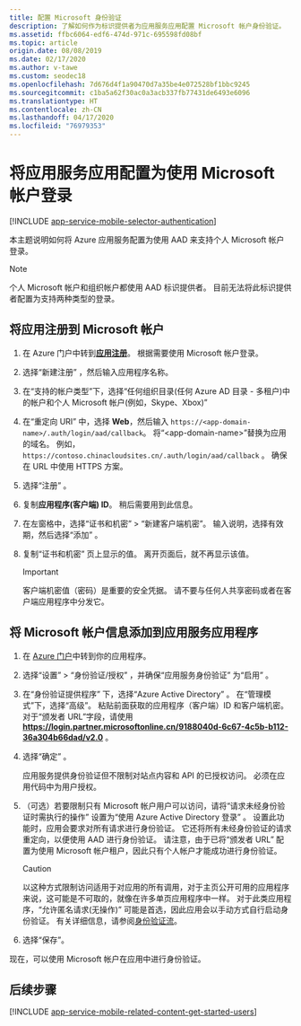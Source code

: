 ```yaml
---
title: 配置 Microsoft 身份验证
description: 了解如何作为标识提供者为应用服务应用配置 Microsoft 帐户身份验证。
ms.assetid: ffbc6064-edf6-474d-971c-695598fd08bf
ms.topic: article
origin.date: 08/08/2019
ms.date: 02/17/2020
ms.author: v-tawe
ms.custom: seodec18
ms.openlocfilehash: 7d676d4f1a90470d7a35be4e072528bf1bbc9245
ms.sourcegitcommit: c1ba5a62f30ac0a3acb337fb77431de6493e6096
ms.translationtype: HT
ms.contentlocale: zh-CN
ms.lasthandoff: 04/17/2020
ms.locfileid: "76979353"
---
```

# <a name="configure-your-app-service-app-to-use-microsoft-account-login"></a>将应用服务应用配置为使用 Microsoft 帐户登录

[!INCLUDE [app-service-mobile-selector-authentication](../../includes/app-service-mobile-selector-authentication.md)]

本主题说明如何将 Azure 应用服务配置为使用 AAD 来支持个人 Microsoft 帐户登录。

> [!NOTE]
> 个人 Microsoft 帐户和组织帐户都使用 AAD 标识提供者。 目前无法将此标识提供者配置为支持两种类型的登录。

## <a name="register-your-app-with-microsoft-account"></a><a name="register-microsoft-account"> </a>将应用注册到 Microsoft 帐户

1. 在 Azure 门户中转到[**应用注册**](https://portal.azure.cn/#blade/Microsoft_AAD_RegisteredApps/ApplicationsListBlade)。 根据需要使用 Microsoft 帐户登录。
1. 选择“新建注册”  ，然后输入应用程序名称。
1. 在“支持的帐户类型”下，选择“任何组织目录(任何 Azure AD 目录 - 多租户)中的帐户和个人 Microsoft 帐户(例如，Skype、Xbox)”  
1. 在“重定向 URI”  中，选择 **Web**，然后输入 `https://<app-domain-name>/.auth/login/aad/callback`。 将“\<app-domain-name>”替换为应用的域名。  例如，`https://contoso.chinacloudsites.cn/.auth/login/aad/callback` 。 确保在 URL 中使用 HTTPS 方案。

1. 选择“注册”  。
1. 复制**应用程序(客户端) ID**。 稍后需要用到此信息。
1. 在左窗格中，选择“证书和机密”   >   “新建客户端机密”。 输入说明，选择有效期，然后选择“添加”  。
1. 复制“证书和机密”  页上显示的值。 离开页面后，就不再显示该值。

    > [!IMPORTANT]
    > 客户端机密值（密码）是重要的安全凭据。 请不要与任何人共享密码或者在客户端应用程序中分发它。

## <a name="add-microsoft-account-information-to-your-app-service-application"></a><a name="secrets"> </a>将 Microsoft 帐户信息添加到应用服务应用程序

1. 在 [Azure 门户]中转到你的应用程序。
1. 选择“设置”   > “身份验证/授权”  ，并确保“应用服务身份验证”  为“启用”  。
1. 在“身份验证提供程序”  下，选择“Azure Active Directory”  。 在“管理模式”下，选择“高级”。   粘贴前面获取的应用程序（客户端）ID 和客户端机密。 对于“颁发者 URL”字段，请使用 **https://login.partner.microsoftonline.cn/9188040d-6c67-4c5b-b112-36a304b66dad/v2.0** 。 
1. 选择“确定”  。

   应用服务提供身份验证但不限制对站点内容和 API 的已授权访问。 必须在应用代码中为用户授权。

1. （可选）若要限制只有 Microsoft 帐户用户可以访问，请将“请求未经身份验证时需执行的操作”  设置为“使用 Azure Active Directory 登录”  。 设置此功能时，应用会要求对所有请求进行身份验证。 它还将所有未经身份验证的请求重定向，以便使用 AAD 进行身份验证。 请注意，由于已将“颁发者 URL”  配置为使用 Microsoft 帐户租户，因此只有个人帐户才能成功进行身份验证。

   > [!CAUTION]
   > 以这种方式限制访问适用于对应用的所有调用，对于主页公开可用的应用程序来说，这可能是不可取的，就像在许多单页应用程序中一样。 对于此类应用程序，“允许匿名请求(无操作)”  可能是首选，因此应用会以手动方式自行启动身份验证。 有关详细信息，请参阅[身份验证流](overview-authentication-authorization.md#authentication-flow)。

1. 选择“保存”。 

现在，可以使用 Microsoft 帐户在应用中进行身份验证。

## <a name="next-steps"></a><a name="related-content"> </a>后续步骤

[!INCLUDE [app-service-mobile-related-content-get-started-users](../../includes/app-service-mobile-related-content-get-started-users.md)]

<!-- URLs. -->

[My Applications]: https://portal.azure.cn/#blade/Microsoft_AAD_RegisteredApps/ApplicationsListBlade
[Azure 门户]: https://portal.azure.cn/